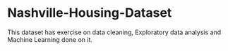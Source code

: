 # Nashville-Housing-Dataset

This dataset has exercise on data cleaning, Exploratory data analysis and Machine Learning done on it. 
